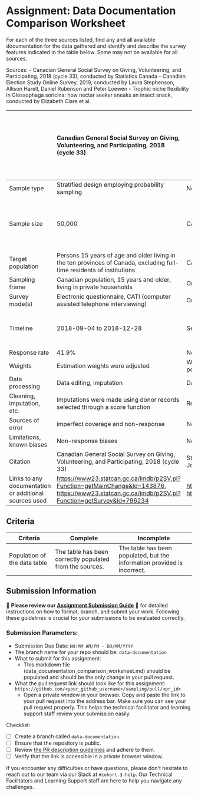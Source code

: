 # Assignment: Data Documentation Comparison Worksheet

For each of the three sources listed, find any and all available documentation for the data gathered and identify and describe the survey features indicated in the table below. Some may not be available for all sources.

Sources: - Canadian General Social Survey on Giving, Volunteering, and Participating, 2018 (cycle 33), conducted by Statistics Canada - Canadian Election Study Online Survey, 2019, conducted by Laura Stephenson, Allison Harell, Daniel Rubenson and Peter Loewen - Trophic niche flexibility in Glossophaga soricina: how nectar seeker sneaks an insect snack, conducted by Elizabeth Clare et al.

|                                                       | Canadian General Social Survey on Giving, Volunteering, and Participating, 2018 (cycle 33) | Canadian Election Study Online Survey, 2019 | Trophic niche flexibility in Glossophaga soricina: how nectar seeker sneaks an insect snack |
|----------------|:--------------------|----------------|---------------------|
| Sample type                                           | Stratified design employing probability sampling | Non-probability online survey | Observational |
| Sample size                                           | 50,000 | Campaign period - 37,822; post-election - 10,337 | Dietary analysis - 38 faecal samples, behavioural experiment - 23 |
| Target population                                     | Persons 15 years of age and older living in the ten provinces of Canada, excluding full-time residents of institutions | Canadian citizens and permanent residents, aged 18 or older |  |
| Sampling frame                                        | Canadian population, 15 years and older, living in private households                                                                                            | Online panel of eligible Canadian voters                                            | 112 G. soricina                                                                                            |
| Survey mode(s)                                        | Electronic questionnaire, CATI (computer assisted telephone interviewing)                                                                                           | Online survey                                            |                                                                                             |
| Timeline                                              | 2018-09-04 to 2018-12-28                                                                                           | September to November 2019 | 7-week period from late May to early July 2009 |
| Response rate                                         | 41.9%                                                                                            | Not specified                                            |                                                                                             |
| Weights                                               | Estimation weights were adjusted                                                                                         | Weights were used to ensure that the data is representative of the population                                            |                                                                                             |
| Data processing                                       | Data editing, imputation                                                                                           | Data cleaning                                            |                                                                                             |
| Cleaning, imputation, etc.                            | Imputations were made using donor records selected through a score function                                                                                           | Respondents were removed based on removal criteria                                             |                                                                                             |
| Sources of error                                      | imperfect coverage and non-response                                                                                           | Not specified                                            |                                                                                             |
| Limitations, known biases                             | Non-response biases                                                                                           | Not specified                                            |                                                                                             |
| Citation                                              | Canadian General Social Survey on Giving, Volunteering, and Participating, 2018 (cycle 33)                                                                                           | Stephenson, Laura B; Harell, Allison; Rubenson, Daniel; Loewen, Peter John, 2020, "2019 Canadian Election Study (CES) - Online Survey"                                            |                                                                                             |
| Links to any documentation or additional sources used | https://www23.statcan.gc.ca/imdb/p2SV.pl?Function=getMainChange&Id=143876, https://www23.statcan.gc.ca/imdb/p2SV.pl?Function=getSurvey&Id=796234                                                                                           | http://www.ces-eec.ca/2019-canadian-election-study/, https://dimension.usherbrooke.ca/documents/CES2019Codebook.pdf                                            |                                                                                             |

## Criteria

|Criteria|Complete|Incomplete|
|--------|----|----|
|Population of the data table|The table has been correctly populated from the sources.|The table has been populated, but the information provided is incorrect.|

## Submission Information

🚨 **Please review our [Assignment Submission Guide](https://github.com/UofT-DSI/onboarding/blob/main/onboarding_documents/submissions.md)** 🚨 for detailed instructions on how to format, branch, and submit your work. Following these guidelines is crucial for your submissions to be evaluated correctly.

### Submission Parameters:
* Submission Due Date: `HH:MM AM/PM - DD/MM/YYYY`
* The branch name for your repo should be: `data-documentation`
* What to submit for this assignment:
     * This markdown file (data_documentation_comparison_worksheet.md) should be populated and should be the only change in your pull request.
* What the pull request link should look like for this assignment: `https://github.com/<your_github_username>/sampling/pull/<pr_id>`
     * Open a private window in your browser. Copy and paste the link to your pull request into the address bar. Make sure you can see your pull request properly. This helps the technical facilitator and learning support staff review your submission easily.

Checklist:
- [ ] Create a branch called `data-documentation`.
- [ ] Ensure that the repository is public.
- [ ] Review [the PR description guidelines](https://github.com/UofT-DSI/onboarding/blob/main/onboarding_documents/submissions.md#guidelines-for-pull-request-descriptions) and adhere to them.
- [ ] Verify that the link is accessible in a private browser window.

If you encounter any difficulties or have questions, please don't hesitate to reach out to our team via our Slack at `#cohort-3-help`. Our Technical Facilitators and Learning Support staff are here to help you navigate any challenges.
